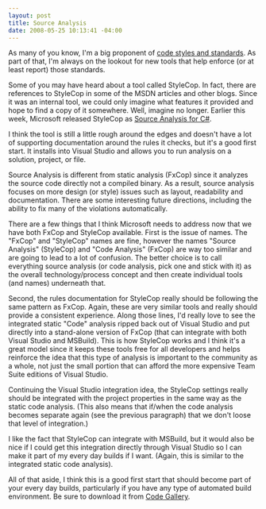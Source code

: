 ```yaml
---
layout: post
title: Source Analysis
date: 2008-05-25 10:13:41 -04:00
---
```


As many of you know, I'm a big proponent of [code styles and standards](http://geekswithblogs.net/sdorman/category/6657.aspx). As part of that, I'm always on the lookout for new tools that help enforce (or at least report) those standards. 

Some of you may have heard about a tool called StyleCop. In fact, there are references to StyleCop in some of the MSDN articles and other blogs. Since it was an internal tool, we could only imagine what features it provided and hope to find a copy of it somewhere. Well, imagine no longer. Earlier this week, Microsoft released StyleCop as [Source Analysis for C#](http://blogs.msdn.com/sourceanalysis/archive/2008/05/23/announcing-the-release-of-microsoft-source-analysis.aspx). 

I think the tool is still a little rough around the edges and doesn't have a lot of supporting documentation around the rules it checks, but it's a good first start. It installs into Visual Studio and allows you to run analysis on a solution, project, or file.

Source Analysis is different from static analysis (FxCop) since it analyzes the source code directly not a compiled binary. As a result, source analysis focuses on more design (or style) issues such as layout, readability and documentation. There are some interesting future directions, including the ability to fix many of the violations automatically.

There are a few things that I think Microsoft needs to address now that we have both FxCop and StyleCop available. First is the issue of names. The "FxCop" and "StyleCop" names are fine, however the names "Source Analysis" (StyleCop) and "Code Analysis" (FxCop) are way too similar and are going to lead to a lot of confusion. The better choice is to call everything source analysis (or code analysis, pick one and stick with it) as the overall technology/process concept and then create individual tools (and names) underneath that.

Second, the rules documentation for StyleCop really should be following the same pattern as FxCop. Again, these are very similar tools and really should provide a consistent experience. Along those lines, I'd really love to see the integrated static "Code" analysis ripped back out of Visual Studio and put directly into a stand-alone version of FxCop (that can integrate with both Visual Studio and MSBuild). This is how StyleCop works and I think it's a great model since it keeps these tools free for all developers and helps reinforce the idea that this type of analysis is important to the community as a whole, not just the small portion that can afford the more expensive Team Suite editions of Visual Studio.

Continuing the Visual Studio integration idea, the StyleCop settings really should be integrated with the project properties in the same way as the static code analysis. (This also means that if/when the code analysis becomes separate again (see the previous paragraph) that we don't loose that level of integration.)

I like the fact that StyleCop can integrate with MSBuild, but it would also be nice if I could get this integration directly through Visual Studio so I can make it part of my every day builds if I want. (Again, this is similar to the integrated static code analysis).

All of that aside, I think this is a good first start that should become part of your every day builds, particularly if you have any type of automated build environment. Be sure to download it from [Code Gallery](https://code.msdn.microsoft.com/Release/ProjectReleases.aspx?ProjectName=sourceanalysis).
